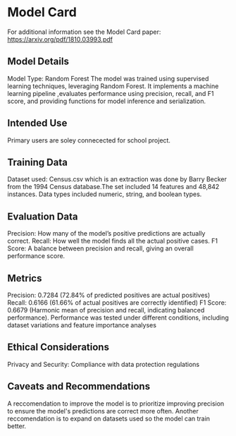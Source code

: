 # Model Card

For additional information see the Model Card paper: https://arxiv.org/pdf/1810.03993.pdf

## Model Details
Model Type: Random Forest
The model was trained using supervised learning techniques, leveraging  Random Forest. It implements a machine learning pipeline ,evaluates performance using precision, recall, and F1 score, and providing functions for model inference and serialization.

## Intended Use
Primary users are soley connecected for school project.

## Training Data
Dataset used: Census.csv  which is an extraction was done by Barry Becker from the 1994 Census database.The set included 14 features and 48,842 instances. Data types included numeric, string, and boolean types. 

## Evaluation Data
Precision: How many of the model’s positive predictions are actually correct.
Recall: How well the model finds all the actual positive cases.
F1 Score: A balance between precision and recall, giving an overall performance score.

## Metrics
Precision: 0.7284 (72.84% of predicted positives are actual positives)
Recall: 0.6166 (61.66% of actual positives are correctly identified)
F1 Score: 0.6679 (Harmonic mean of precision and recall, indicating balanced performance). Performance was tested under different conditions, including dataset variations and feature importance analyses

## Ethical Considerations
Privacy and Security: Compliance with data protection regulations
## Caveats and Recommendations
A reccomendation to improve the model is to prioritize improving precision to ensure the model's predictions are correct more often. Another reccomendation is to expand on datasets used so the model can train better.

